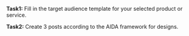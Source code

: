 **Task1:**
Fill in the target audience template for your selected product or service.

**Task2:**
Create 3 posts according to the AIDA framework for designs.


